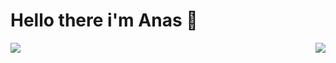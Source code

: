 # Hello there i'm Anas 👋

<img align="left" src="https://github-readme-stats.vercel.app/api?username=Sudoeranas&show_icons=true&theme=radical"/>

<img align="right" src="https://github-readme-stats.vercel.app/api/top-langs/?username=Sudoeranas&layout=compact"/>
